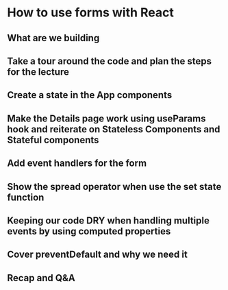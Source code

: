# How to use forms with React

## What are we building

## Take a tour around the code and plan the steps for the lecture

## Create a state in the App components

## Make the Details page work using useParams hook and reiterate on Stateless Components and Stateful components

## Add event handlers for the form

## Show the spread operator when use the set state function

## Keeping our code DRY when handling multiple events by using computed properties

## Cover preventDefault and why we need it

## Recap and Q&A 

